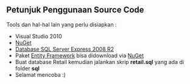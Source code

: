 ## Petunjuk Penggunaan Source Code

Tools dan hal-hal lain yang perlu disiapkan :

* Visual Studio 2010
* [NuGet](http://coding4ever.wordpress.com/2014/03/11/nuget/)
* [Database SQL Server Express 2008 R2](http://www.microsoft.com/en-us/download/details.aspx?id=30438)
* Paket [Entity Framework](http://www.nuget.org/packages/EntityFramework/) bisa didownload via [NuGet](http://coding4ever.wordpress.com/2014/03/11/nuget/)
* Buat database Retail kemudian jalankan skrip **retail.sql** yang ada di folder **sql**
* Selamat mencoba :)